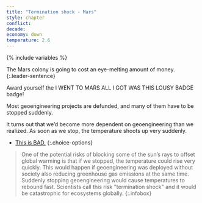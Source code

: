 ```yaml
---
title: "Termination shock - Mars"
style: chapter
conflict: 
decade: 
economy: down
temperature: 2.6
---
```


{% include variables %}

The Mars colony is going to cost an eye-melting amount of money. 
{:.leader-sentence}

Award yourself the I WENT TO MARS ALL I GOT WAS THIS LOUSY BADGE badge!

Most geoengineering projects are defunded, and many of them have to be stopped suddenly.

It turns out that we’d become more dependent on geoengineering than we realized. As soon as we stop, the temperature shoots up very suddenly.

- [This is BAD.](chapter_zoonotic-pandemic.html)
{:.choice-options}

> One of the potential risks of blocking some of the sun’s rays to offset global warming is that if we stopped, the temperature could rise very quickly. This would happen if geoengineering was deployed without society also reducing greenhouse gas emissions at the same time. Suddenly stopping geoengineering would cause temperatures to rebound fast. Scientists call this risk "termination shock" and it would be catastrophic for ecosystems globally.
{:.infobox}

